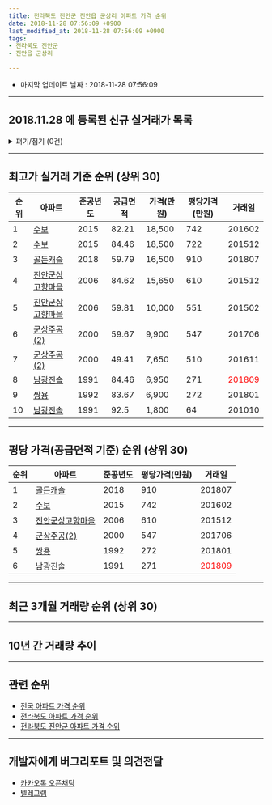 ```yaml
---
title: 전라북도 진안군 진안읍 군상리 아파트 가격 순위
date: 2018-11-28 07:56:09 +0900
last_modified_at: 2018-11-28 07:56:09 +0900
tags:
- 전라북도 진안군
- 진안읍 군상리

---
```


* 마지막 업데이트 날짜 : 2018-11-28 07:56:09

---

## 2018.11.28 에 등록된 신규 실거래가 목록

<details>
<summary>펴기/접기 (0건)</summary>
<div markdown="1">

|아파트|준공년도|공급면적|가격(만원)|평당가격(만원)|거래일|
|---|---|---|---|---|---|
|없음||||||


</div>
</details>

---

## 최고가 실거래 기준 순위 (상위 30)


|순위|아파트|준공년도|공급면적|가격(만원)|평당가격(만원)|거래일|
|---|---|---|---|---|---|---|
|1|[수보](https://search.naver.com/search.naver?query=%EC%A0%84%EB%9D%BC%EB%B6%81%EB%8F%84+%EC%A7%84%EC%95%88%EA%B5%B0+%EC%A7%84%EC%95%88%EC%9D%8D+%EA%B5%B0%EC%83%81%EB%A6%AC+%EC%88%98%EB%B3%B4)|2015|82.21|18,500|742|201602|
|2|[수보](https://search.naver.com/search.naver?query=%EC%A0%84%EB%9D%BC%EB%B6%81%EB%8F%84+%EC%A7%84%EC%95%88%EA%B5%B0+%EC%A7%84%EC%95%88%EC%9D%8D+%EA%B5%B0%EC%83%81%EB%A6%AC+%EC%88%98%EB%B3%B4)|2015|84.46|18,500|722|201512|
|3|[골든캐슬](https://search.naver.com/search.naver?query=%EC%A0%84%EB%9D%BC%EB%B6%81%EB%8F%84+%EC%A7%84%EC%95%88%EA%B5%B0+%EC%A7%84%EC%95%88%EC%9D%8D+%EA%B5%B0%EC%83%81%EB%A6%AC+%EA%B3%A8%EB%93%A0%EC%BA%90%EC%8A%AC)|2018|59.79|16,500|910|201807|
|4|[진안군상고향마을](https://search.naver.com/search.naver?query=%EC%A0%84%EB%9D%BC%EB%B6%81%EB%8F%84+%EC%A7%84%EC%95%88%EA%B5%B0+%EC%A7%84%EC%95%88%EC%9D%8D+%EA%B5%B0%EC%83%81%EB%A6%AC+%EC%A7%84%EC%95%88%EA%B5%B0%EC%83%81%EA%B3%A0%ED%96%A5%EB%A7%88%EC%9D%84)|2006|84.62|15,650|610|201512|
|5|[진안군상고향마을](https://search.naver.com/search.naver?query=%EC%A0%84%EB%9D%BC%EB%B6%81%EB%8F%84+%EC%A7%84%EC%95%88%EA%B5%B0+%EC%A7%84%EC%95%88%EC%9D%8D+%EA%B5%B0%EC%83%81%EB%A6%AC+%EC%A7%84%EC%95%88%EA%B5%B0%EC%83%81%EA%B3%A0%ED%96%A5%EB%A7%88%EC%9D%84)|2006|59.81|10,000|551|201502|
|6|[군상주공(2)](https://search.naver.com/search.naver?query=%EC%A0%84%EB%9D%BC%EB%B6%81%EB%8F%84+%EC%A7%84%EC%95%88%EA%B5%B0+%EC%A7%84%EC%95%88%EC%9D%8D+%EA%B5%B0%EC%83%81%EB%A6%AC+%EA%B5%B0%EC%83%81%EC%A3%BC%EA%B3%B5%282%29)|2000|59.67|9,900|547|201706|
|7|[군상주공(2)](https://search.naver.com/search.naver?query=%EC%A0%84%EB%9D%BC%EB%B6%81%EB%8F%84+%EC%A7%84%EC%95%88%EA%B5%B0+%EC%A7%84%EC%95%88%EC%9D%8D+%EA%B5%B0%EC%83%81%EB%A6%AC+%EA%B5%B0%EC%83%81%EC%A3%BC%EA%B3%B5%282%29)|2000|49.41|7,650|510|201611|
|8|[남광진솔](https://search.naver.com/search.naver?query=%EC%A0%84%EB%9D%BC%EB%B6%81%EB%8F%84+%EC%A7%84%EC%95%88%EA%B5%B0+%EC%A7%84%EC%95%88%EC%9D%8D+%EA%B5%B0%EC%83%81%EB%A6%AC+%EB%82%A8%EA%B4%91%EC%A7%84%EC%86%94)|1991|84.46|6,950|271|<span style="color:red">201809</span>|
|9|[쌍용](https://search.naver.com/search.naver?query=%EC%A0%84%EB%9D%BC%EB%B6%81%EB%8F%84+%EC%A7%84%EC%95%88%EA%B5%B0+%EC%A7%84%EC%95%88%EC%9D%8D+%EA%B5%B0%EC%83%81%EB%A6%AC+%EC%8C%8D%EC%9A%A9)|1992|83.67|6,900|272|201801|
|10|[남광진솔](https://search.naver.com/search.naver?query=%EC%A0%84%EB%9D%BC%EB%B6%81%EB%8F%84+%EC%A7%84%EC%95%88%EA%B5%B0+%EC%A7%84%EC%95%88%EC%9D%8D+%EA%B5%B0%EC%83%81%EB%A6%AC+%EB%82%A8%EA%B4%91%EC%A7%84%EC%86%94)|1991|92.5|1,800|64|201010|


---

## 평당 가격(공급면적 기준) 순위 (상위 30)


|순위|아파트|준공년도|평당가격(만원)|거래일|
|---|---|---|---|---|
|1|[골든캐슬](https://search.naver.com/search.naver?query=%EC%A0%84%EB%9D%BC%EB%B6%81%EB%8F%84+%EC%A7%84%EC%95%88%EA%B5%B0+%EC%A7%84%EC%95%88%EC%9D%8D+%EA%B5%B0%EC%83%81%EB%A6%AC+%EA%B3%A8%EB%93%A0%EC%BA%90%EC%8A%AC)|2018|910|201807|
|2|[수보](https://search.naver.com/search.naver?query=%EC%A0%84%EB%9D%BC%EB%B6%81%EB%8F%84+%EC%A7%84%EC%95%88%EA%B5%B0+%EC%A7%84%EC%95%88%EC%9D%8D+%EA%B5%B0%EC%83%81%EB%A6%AC+%EC%88%98%EB%B3%B4)|2015|742|201602|
|3|[진안군상고향마을](https://search.naver.com/search.naver?query=%EC%A0%84%EB%9D%BC%EB%B6%81%EB%8F%84+%EC%A7%84%EC%95%88%EA%B5%B0+%EC%A7%84%EC%95%88%EC%9D%8D+%EA%B5%B0%EC%83%81%EB%A6%AC+%EC%A7%84%EC%95%88%EA%B5%B0%EC%83%81%EA%B3%A0%ED%96%A5%EB%A7%88%EC%9D%84)|2006|610|201512|
|4|[군상주공(2)](https://search.naver.com/search.naver?query=%EC%A0%84%EB%9D%BC%EB%B6%81%EB%8F%84+%EC%A7%84%EC%95%88%EA%B5%B0+%EC%A7%84%EC%95%88%EC%9D%8D+%EA%B5%B0%EC%83%81%EB%A6%AC+%EA%B5%B0%EC%83%81%EC%A3%BC%EA%B3%B5%282%29)|2000|547|201706|
|5|[쌍용](https://search.naver.com/search.naver?query=%EC%A0%84%EB%9D%BC%EB%B6%81%EB%8F%84+%EC%A7%84%EC%95%88%EA%B5%B0+%EC%A7%84%EC%95%88%EC%9D%8D+%EA%B5%B0%EC%83%81%EB%A6%AC+%EC%8C%8D%EC%9A%A9)|1992|272|201801|
|6|[남광진솔](https://search.naver.com/search.naver?query=%EC%A0%84%EB%9D%BC%EB%B6%81%EB%8F%84+%EC%A7%84%EC%95%88%EA%B5%B0+%EC%A7%84%EC%95%88%EC%9D%8D+%EA%B5%B0%EC%83%81%EB%A6%AC+%EB%82%A8%EA%B4%91%EC%A7%84%EC%86%94)|1991|271|<span style="color:red">201809</span>|


---

## 최근 3개월 거래량 순위 (상위 30)


<div style="width:100%;">
    <canvas id="deal_count_ranking" height="250"></canvas>
</div>


<script>
new Chart(document.getElementById("deal_count_ranking"), {
    type: 'horizontalBar',
    data: {
        labels: ['군상주공(2)', '쌍용', '남광진솔'],
        datasets: [{
            label: '실거래 수',
            data: [4, 1, 1],
            borderColor: "rgba(255, 0, 128, 1)",
            backgroundColor: "rgba(255, 0, 128, 0.5)",
            fill: false,
        }]
    },
    options: {
        responsive: true,
        title: {
            display: true,
            text: '최근 3개월 거래량 순위'
        },
        tooltips: {
            mode: 'index',
            intersect: false,
            callbacks: {
                title: function(tooltipItems, data) {
                    return "실거래 수:";
                },
                label: function(tooltipItem, data) {
                    return data.labels[tooltipItem.index] + ": " + tooltipItem.xLabel;
                }
            }
        },
        hover: {
            mode: 'nearest',
            intersect: true
        },
        scales: {
            xAxes: [{
                display: true,
                scaleLabel: {
                    display: true,
                    labelString: '실거래 수'
                },
                ticks: {
                    suggestedMin: 0,
                }
            }],
            yAxes: [{
                display: true,
                ticks: {
                    autoSkip: false,
                    callback: function(value, index, values) {
                        if (value.length > 15)
                            return value.substr(0, 13) + "...";
                        else
                            return value;
                    }
                },
                scaleLabel: {
                    display: false,
                }
            }]
        }
    }
});

</script>


---

## 10년 간 거래량 추이


<div style="width:100%;">
    <canvas id="deal_progress" height="250"></canvas>
</div>

<script>
new Chart(document.getElementById("deal_progress"), {
    type: 'line',
    data: {
        labels: ['200811','200812','200901','200902','200903','200904','200905','200906','200907','200908','200909','200910','200911','200912','201001','201002','201003','201004','201005','201006','201007','201008','201009','201010','201011','201012','201101','201102','201103','201104','201105','201106','201107','201108','201109','201110','201111','201112','201201','201202','201203','201204','201205','201206','201207','201208','201209','201210','201211','201212','201301','201302','201303','201304','201305','201306','201307','201308','201309','201310','201311','201312','201401','201402','201403','201404','201405','201406','201407','201408','201409','201410','201411','201412','201501','201502','201503','201504','201505','201506','201507','201508','201509','201510','201511','201512','201601','201602','201603','201604','201605','201606','201607','201608','201609','201610','201611','201612','201701','201702','201703','201704','201705','201706','201707','201708','201709','201710','201711','201712','201801','201802','201803','201804','201805','201806','201807','201808','201809','201810','201811'],
        datasets: [{
            label: '실거래 수',
            pointRadius: 1,
            data: [3, 25, 5, 6, 5, 2, 2, 3, 3, 6, 17, 0, 4, 2, 1, 5, 2, 5, 5, 10, 8, 4, 5, 8, 4, 6, 6, 8, 5, 13, 2, 2, 1, 1, 3, 4, 4, 1, 0, 3, 4, 4, 4, 3, 2, 1, 0, 5, 2, 3, 3, 3, 1, 2, 3, 3, 3, 3, 2, 2, 5, 3, 0, 5, 2, 5, 1, 1, 3, 0, 3, 1, 4, 1, 8, 2, 3, 2, 7, 1, 1, 2, 0, 1, 0, 2, 2, 5, 6, 5, 2, 2, 1, 2, 3, 1, 4, 3, 1, 2, 3, 3, 2, 4, 0, 0, 2, 2, 0, 1, 5, 4, 3, 5, 3, 0, 2, 3, 2, 3, 1],
            borderColor: "rgba(255, 201, 14, 1)",
            backgroundColor: "rgba(255, 201, 14, 0.5)",
            fill: true,
        }]
    },
    options: {
        responsive: true,
        title: {
            display: true,
            text: '10년간 거래량 추이'
        },
        tooltips: {
            mode: 'index',
            intersect: false,
        },
        hover: {
            mode: 'nearest',
            intersect: true
        },
        scales: {
            xAxes: [{
                display: true,
                scaleLabel: {
                    display: true,
                    labelString: '년/월'
                }
            }],
            yAxes: [{
                display: true,
                ticks: {
                    suggestedMin: 0,
                },
                scaleLabel: {
                    display: true,
                    labelString: '실거래 수'
                }
            }]
        }
    }
});

</script>


---

## 관련 순위

- [전국 아파트 가격 순위](https://inasie.github.io/apt-ranking/전국)
- [전라북도 아파트 가격 순위](https://inasie.github.io/apt-ranking/전라북도)
- [전라북도 진안군 아파트 가격 순위](https://inasie.github.io/apt-ranking/전라북도-진안군)


---

## 개발자에게 버그리포트 및 의견전달

- [카카오톡 오픈채팅](https://open.kakao.com/o/gLJUAP4)
- [텔레그램](https://t.me/inasie)

